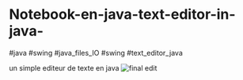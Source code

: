 # Notebook-en-java-text-editor-in-java-
#java #swing #java_files_IO #swing #text_editor_java

un simple editeur de texte en java 
![final edit](https://user-images.githubusercontent.com/54851310/109841896-cedd5280-7c49-11eb-9bb4-f2d5e915ad25.PNG)

